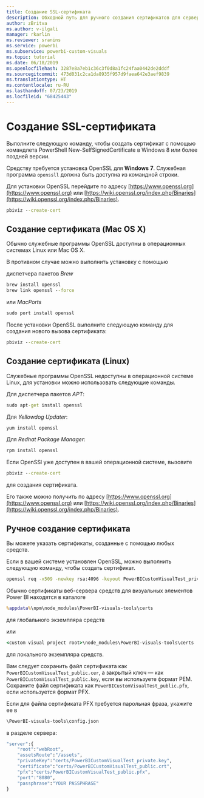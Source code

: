 ```yaml
---
title: Создание SSL-сертификата
description: Обходной путь для ручного создания сертификатов для сервера разработчика
author: zBritva
ms.author: v-ilgali
manager: rkarlin
ms.reviewer: sranins
ms.service: powerbi
ms.subservice: powerbi-custom-visuals
ms.topic: tutorial
ms.date: 06/18/2019
ms.openlocfilehash: 3287e8a7eb1c36c3f0d8a1fc24faa0442de2dddf
ms.sourcegitcommit: 473d031c2ca1da8935f957d9faea642e3aef9839
ms.translationtype: HT
ms.contentlocale: ru-RU
ms.lasthandoff: 07/23/2019
ms.locfileid: "68425443"
---
```

# <a name="creating-ssl-certificate"></a>Создание SSL-сертификата

Выполните следующую команду, чтобы создать сертификат с помощью командлета PowerShell New-SelfSignedCertificate в Windows 8 или более поздней версии.

Средству требуется установка OpenSSL для **Windows** **7**. Служебная программа `openssll` должна быть доступна из командной строки.

Для установки OpenSSL перейдите по адресу [https://www.openssl.org](https://www.openssl.org) или [https://wiki.openssl.org/index.php/Binaries](https://wiki.openssl.org/index.php/Binaries).

```cmd
pbiviz --create-cert
```

## <a name="create-certificate-mac-os-x"></a>Создание сертификата (Mac OS X)

Обычно служебные программы OpenSSL доступны в операционных системах Linux или Mac OS X.

В противном случае можно выполнить установку с помощью

диспетчера пакетов *Brew*

```cmd
brew install openssl
brew link openssl --force
```

или *MacPorts*

```cmd
sudo port install openssl
```

После установки OpenSSL выполните следующую команду для создания нового вызова сертификата:

```cmd
pbiviz --create-cert
```

## <a name="create-certificate-linux"></a>Создание сертификата (Linux)

Служебные программы OpenSSL недоступны в операционной системе Linux, для установки можно использовать следующие команды.

Для диспетчера пакетов *APT*:

```cmd
sudo apt-get install openssl
```

Для *Yellowdog Updater*:

```cmd
yum install openssl
```

Для *Redhat Package Manager*:

```cmd
rpm install openssl
```

Если OpenSSl уже доступен в вашей операционной системе, вызовите

```cmd
pbiviz --create-cert
```

для создания сертификата.

Его также можно получить по адресу [https://www.openssl.org](https://www.openssl.org) или [https://wiki.openssl.org/index.php/Binaries](https://wiki.openssl.org/index.php/Binaries).

## <a name="generate-certificate-manually"></a>Ручное создание сертификата

Вы можете указать сертификаты, созданные с помощью любых средств.

Если в вашей системе установлен OpenSSL, можно выполнить следующую команду, чтобы создать сертификат.

```cmd
openssl req -x509 -newkey rsa:4096 -keyout PowerBICustomVisualTest_private.key -out PowerBICustomVisualTest_public.crt -days 365
```

Обычно сертификаты веб-сервера средств для визуальных элементов Power BI находятся в каталоге

```cmd
%appdata%\npm\node_modules\PowerBI-visuals-tools\certs
```

для глобального экземпляра средств

или

```cmd
<custom visual project root>\node_modules\PowerBI-visuals-tools\certs
```

для локального экземпляра средств.

Вам следует сохранить файл сертификата как `PowerBICustomVisualTest_public.cer`, а закрытый ключ — как `PowerBICustomVisualTest_public.key`, если вы используете формат PEM.
Сохраните файл сертификата как `PowerBICustomVisualTest_public.pfx`, если используется формат PFX.

Если для файла сертификата PFX требуется парольная фраза, укажите ее в

```cmd
\PowerBI-visuals-tools\config.json
```

в разделе сервера:

```cmd
"server":{
    "root":"webRoot",
    "assetsRoute":"/assets",
    "privateKey":"certs/PowerBICustomVisualTest_private.key",
    "certificate":"certs/PowerBICustomVisualTest_public.crt",
    "pfx":"certs/PowerBICustomVisualTest_public.pfx",
    "port":"8080",
    "passphrase":"YOUR PASSPHRASE"
}
```
